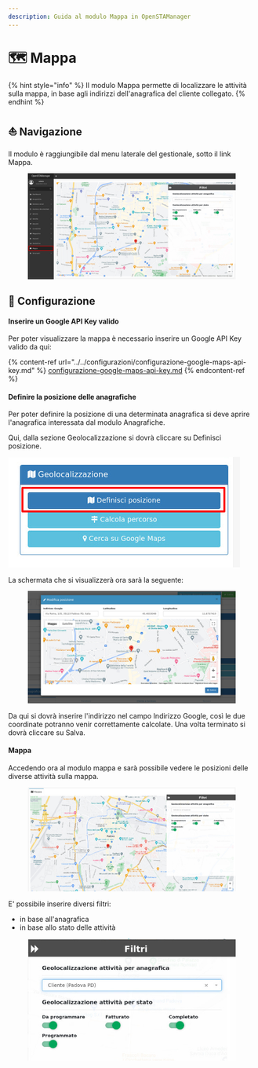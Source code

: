 ```yaml
---
description: Guida al modulo Mappa in OpenSTAManager
---
```


# 🗺 Mappa

{% hint style="info" %}
Il modulo Mappa permette di localizzare le attività sulla mappa, in base agli indirizzi dell'anagrafica del cliente collegato.
{% endhint %}

## ⛵  Navigazione

Il modulo è raggiungibile dal menu laterale del gestionale, sotto il link Mappa.

<figure><img src="../../.gitbook/assets/immagine (175).png" alt=""><figcaption></figcaption></figure>

## 🔧 Configurazione

#### Inserire un Google API Key valido

Per poter visualizzare la mappa è necessario inserire un Google API Key valido da qui:

{% content-ref url="../../configurazioni/configurazione-google-maps-api-key.md" %}
[configurazione-google-maps-api-key.md](../../configurazioni/configurazione-google-maps-api-key.md)
{% endcontent-ref %}

#### &#x20;Definire la posizione delle anagrafiche

Per poter definire la posizione di una determinata anagrafica si deve aprire l'anagrafica interessata dal modulo Anagrafiche.

Qui, dalla sezione Geolocalizzazione si dovrà cliccare su Definisci posizione.

&#x20;                                                            <img src="../../.gitbook/assets/immagine (481).png" alt="" data-size="original">

La schermata che si visualizzerà ora sarà la seguente:

<figure><img src="../../.gitbook/assets/immagine (161).png" alt=""><figcaption></figcaption></figure>

Da qui si dovrà inserire l'indirizzo nel campo Indirizzo Google, così le due coordinate potranno venir correttamente calcolate. Una volta terminato si dovrà cliccare su Salva.

#### Mappa

Accedendo ora al modulo mappa e sarà possibile vedere le posizioni delle diverse attività sulla mappa.

<figure><img src="../../.gitbook/assets/immagine (170).png" alt=""><figcaption></figcaption></figure>

E' possibile inserire diversi filtri:

* in base all'anagrafica
* in base allo stato delle attività

<figure><img src="../../.gitbook/assets/immagine (372).png" alt=""><figcaption></figcaption></figure>
